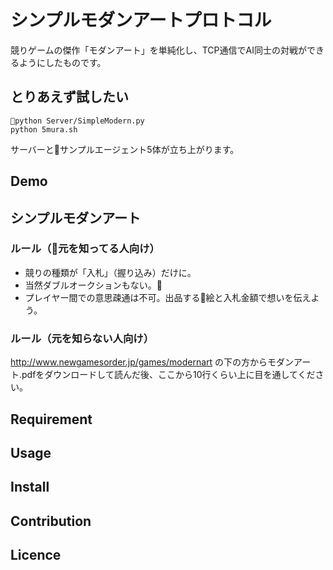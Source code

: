 シンプルモダンアートプロトコル
====

競りゲームの傑作「モダンアート」を単純化し、TCP通信でAI同士の対戦ができるようにしたものです。

## とりあえず試したい
    python Server/SimpleModern.py
    python 5mura.sh
サーバーとサンプルエージェント5体が立ち上がります。


## Demo

## シンプルモダンアート
### ルール（元を知ってる人向け）

- 競りの種類が「入札」（握り込み）だけに。
- 当然ダブルオークションもない。
- プレイヤー間での意思疎通は不可。出品する絵と入札金額で想いを伝えよう。

### ルール（元を知らない人向け）

http://www.newgamesorder.jp/games/modernart
の下の方からモダンアート.pdfをダウンロードして読んだ後、ここから10行くらい上に目を通してください。


## Requirement

## Usage

## Install

## Contribution

## Licence
